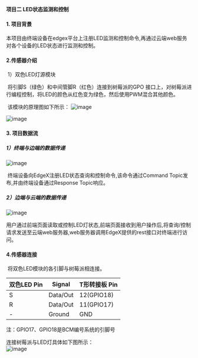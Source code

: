 **项目二 LED状态监测和控制**

#### 1. 项目背景

​		本项目由终端设备在edgex平台上注册LED监测和控制命令,再通过云端web服务对各个设备的LED状态进行监测和控制。

#### 2.传感器介绍

​      1）双色LED灯源模块

​		将引脚S（绿色）和中间管脚R（红色）连接到树莓派的GPO 接口上，对树莓派进行编程控制，将LED的颜色从红色变为绿色，然后使用PWM混合其他颜色。

​		该模块的原理图如下所示：
![image](https://github.com/studyForCode/edgeComputer/assets/135931802/5a6498af-8361-4cd9-8a89-825778e0cbb4)

![image](https://github.com/studyForCode/edgeComputer/assets/135931802/d9cd2c4b-2e3d-4c7f-a35d-836307512b4a)


#### 3. 项目数据流

##### 1）终端与边端的数据传递

 ![image](https://github.com/studyForCode/edgeComputer/assets/135931802/97c22798-fe40-4ef1-84cc-05dd6d6e4193)


​		终端设备向EdgeX注册LED状态查询和控制命令,该命令通过Command Topic发布,并由终端设备通过Response Topic响应。

##### 2）边端与云端的数据传递

 ![image](https://github.com/studyForCode/edgeComputer/assets/135931802/76d6c89d-00c5-44f0-af24-675fc4925913)


​		用户通过前端页面读取或控制LED灯状态,前端页面接收到用户操作后,将查询/控制请求发送至云端web服务器,web服务器调用EdgeX提供的rest接口对终端进行访问。

#### 4.传感器连接

​		将双色LED模块的各引脚与树莓派相连接。

| 双色LED Pin | Signal   | T形转接板 Pin |
| ----------- | -------- | ------------- |
| S           | Data/Out | 12(GPIO18)    |
| R           | Data/Out | 11(GPIO17)    |
| -           | Ground   | GND           |

注：GPIO17、GPIO18是BCM编号系统的引脚号

连接树莓派与LED灯具体如下图所示：<br>
![image](https://github.com/studyForCode/edgeComputer/assets/135931802/63821dd5-4508-4fb9-a51c-47959a666752)

